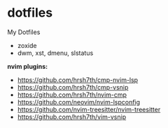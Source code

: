 # dotfiles
My Dotfiles </br>

 * zoxide
 * dwm, xst, dmenu, slstatus

**nvim plugins:**

 - https://github.com/hrsh7th/cmp-nvim-lsp
 - https://github.com/hrsh7th/cmp-vsnip
 - https://github.com/hrsh7th/nvim-cmp
 - https://github.com/neovim/nvim-lspconfig
 - https://github.com/nvim-treesitter/nvim-treesitter
 - https://github.com/hrsh7th/vim-vsnip
